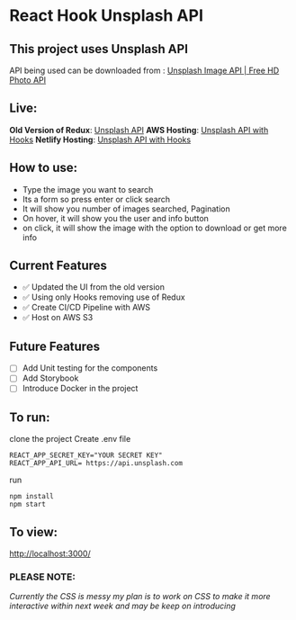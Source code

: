 # React Hook Unsplash API

## This project uses Unsplash API

API being used can be downloaded from : [Unsplash Image API | Free HD Photo API](https://unsplash.com/developers)

## Live:

**Old Version of Redux**: [Unsplash API](https://devpatel-unsplash.netlify.app)
**AWS Hosting**: [Unsplash API with Hooks](http://devpatel-unsplash-hooks.s3-website.ca-central-1.amazonaws.com/)
**Netlify Hosting**: [Unsplash API with Hooks](https://devpatel-unsplash-hooks.netlify.app/)

## How to use:

- Type the image you want to search
- Its a form so press enter or click search
- It will show you number of images searched, Pagination
- On hover, it will show you the user and info button
- on click, it will show the image with the option to download or get more info

## Current Features

- ✅ Updated the UI from the old version
- ✅ Using only Hooks removing use of Redux
- ✅ Create CI/CD Pipeline with AWS
- ✅ Host on AWS S3

## Future Features

- [ ] Add Unit testing for the components
- [ ] Add Storybook
- [ ] Introduce Docker in the project

## To run:

clone the project
Create .env file

```
REACT_APP_SECRET_KEY="YOUR SECRET KEY"
REACT_APP_API_URL= https://api.unsplash.com
```

run

```
npm install
npm start
```

## To view:

[http://localhost:3000/](http://localhost:3000/)

### PLEASE NOTE:

_Currently the CSS is messy my plan is to work on CSS to make it more interactive within next week and may be keep on introducing_
